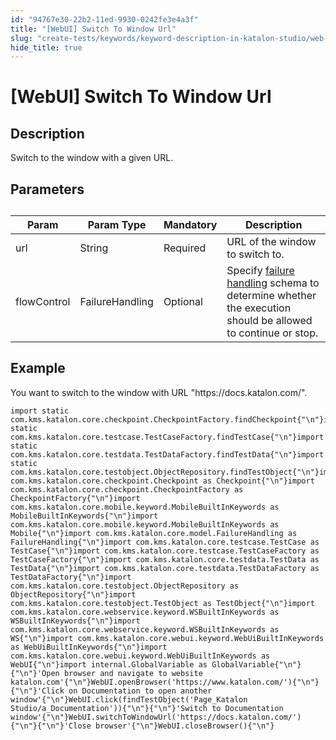 ```yaml
---
id: "94767e30-22b2-11ed-9930-0242fe3e4a3f"
title: "[WebUI] Switch To Window Url"
slug: "create-tests/keywords/keyword-description-in-katalon-studio/web-ui-keywords/webui-switch-to-window-url"
hide_title: true
---
```


# <a id="id_0" class="anchor_top_offset"/><a id="ariaid-title1" class="anchor_top_offset"/>[WebUI] Switch To Window Url


## <a id="id_0__id_1" class="anchor_top_offset"/>Description  

              
<p xmlns="http://www.w3.org/1999/xhtml" className="p">Switch to the window with a given URL.</p> 
      

## <a id="id_0__id_2" class="anchor_top_offset"/>Parameters  

              
<table xmlns="http://www.w3.org/1999/xhtml" className="table anchor_top_offset" id="id_0__274ea7aa-4c25-4c00-9913-9db9e4623566"><caption /><thead className="thead"><tr className><th className="entry anchor_top_offset" id="id_0__274ea7aa-4c25-4c00-9913-9db9e4623566__entry__1">Param</th><th className="entry anchor_top_offset" id="id_0__274ea7aa-4c25-4c00-9913-9db9e4623566__entry__2">Param Type</th><th className="entry anchor_top_offset" id="id_0__274ea7aa-4c25-4c00-9913-9db9e4623566__entry__3">Mandatory</th><th className="entry anchor_top_offset" id="id_0__274ea7aa-4c25-4c00-9913-9db9e4623566__entry__4">Description</th></tr></thead><tbody className="tbody"><tr className><td className="entry" headers="id_0__274ea7aa-4c25-4c00-9913-9db9e4623566__entry__1 id_0__274ea7aa-4c25-4c00-9913-9db9e4623566__entry__2 id_0__274ea7aa-4c25-4c00-9913-9db9e4623566__entry__3 id_0__274ea7aa-4c25-4c00-9913-9db9e4623566__entry__4 ">url</td><td className="entry" headers="id_0__274ea7aa-4c25-4c00-9913-9db9e4623566__entry__1 id_0__274ea7aa-4c25-4c00-9913-9db9e4623566__entry__2 id_0__274ea7aa-4c25-4c00-9913-9db9e4623566__entry__3 id_0__274ea7aa-4c25-4c00-9913-9db9e4623566__entry__4 ">String</td><td className="entry" headers="id_0__274ea7aa-4c25-4c00-9913-9db9e4623566__entry__1 id_0__274ea7aa-4c25-4c00-9913-9db9e4623566__entry__2 id_0__274ea7aa-4c25-4c00-9913-9db9e4623566__entry__3 id_0__274ea7aa-4c25-4c00-9913-9db9e4623566__entry__4 ">Required</td><td className="entry" headers="id_0__274ea7aa-4c25-4c00-9913-9db9e4623566__entry__1 id_0__274ea7aa-4c25-4c00-9913-9db9e4623566__entry__2 id_0__274ea7aa-4c25-4c00-9913-9db9e4623566__entry__3 id_0__274ea7aa-4c25-4c00-9913-9db9e4623566__entry__4 ">URL of the window to switch to.</td></tr><tr className><td className="entry" headers="id_0__274ea7aa-4c25-4c00-9913-9db9e4623566__entry__1 id_0__274ea7aa-4c25-4c00-9913-9db9e4623566__entry__2 id_0__274ea7aa-4c25-4c00-9913-9db9e4623566__entry__3 id_0__274ea7aa-4c25-4c00-9913-9db9e4623566__entry__4 ">flowControl</td><td className="entry" headers="id_0__274ea7aa-4c25-4c00-9913-9db9e4623566__entry__1 id_0__274ea7aa-4c25-4c00-9913-9db9e4623566__entry__2 id_0__274ea7aa-4c25-4c00-9913-9db9e4623566__entry__3 id_0__274ea7aa-4c25-4c00-9913-9db9e4623566__entry__4 ">FailureHandling</td><td className="entry" headers="id_0__274ea7aa-4c25-4c00-9913-9db9e4623566__entry__1 id_0__274ea7aa-4c25-4c00-9913-9db9e4623566__entry__2 id_0__274ea7aa-4c25-4c00-9913-9db9e4623566__entry__3 id_0__274ea7aa-4c25-4c00-9913-9db9e4623566__entry__4 ">Optional</td><td className="entry" headers="id_0__274ea7aa-4c25-4c00-9913-9db9e4623566__entry__1 id_0__274ea7aa-4c25-4c00-9913-9db9e4623566__entry__2 id_0__274ea7aa-4c25-4c00-9913-9db9e4623566__entry__3 id_0__274ea7aa-4c25-4c00-9913-9db9e4623566__entry__4 ">Specify <a className="xref" href="/docs/maintain/configure-failure-handling-settings-in-katalon-studio">failure handling</a> schema to         determine whether the execution should be allowed to continue or         stop.</td></tr></tbody></table> 
      

## <a id="id_0__id_3" class="anchor_top_offset"/>Example 

              
<p xmlns="http://www.w3.org/1999/xhtml" className="p">You want to switch to the window with URL "https://docs.katalon.com/".</p> 
              
<pre xmlns="http://www.w3.org/1999/xhtml" className="pre codeblock"><code>import static com.kms.katalon.core.checkpoint.CheckpointFactory.findCheckpoint{"\n"}import static com.kms.katalon.core.testcase.TestCaseFactory.findTestCase{"\n"}import static com.kms.katalon.core.testdata.TestDataFactory.findTestData{"\n"}import static com.kms.katalon.core.testobject.ObjectRepository.findTestObject{"\n"}import com.kms.katalon.core.checkpoint.Checkpoint as Checkpoint{"\n"}import com.kms.katalon.core.checkpoint.CheckpointFactory as CheckpointFactory{"\n"}import com.kms.katalon.core.mobile.keyword.MobileBuiltInKeywords as MobileBuiltInKeywords{"\n"}import com.kms.katalon.core.mobile.keyword.MobileBuiltInKeywords as Mobile{"\n"}import com.kms.katalon.core.model.FailureHandling as FailureHandling{"\n"}import com.kms.katalon.core.testcase.TestCase as TestCase{"\n"}import com.kms.katalon.core.testcase.TestCaseFactory as TestCaseFactory{"\n"}import com.kms.katalon.core.testdata.TestData as TestData{"\n"}import com.kms.katalon.core.testdata.TestDataFactory as TestDataFactory{"\n"}import com.kms.katalon.core.testobject.ObjectRepository as ObjectRepository{"\n"}import com.kms.katalon.core.testobject.TestObject as TestObject{"\n"}import com.kms.katalon.core.webservice.keyword.WSBuiltInKeywords as WSBuiltInKeywords{"\n"}import com.kms.katalon.core.webservice.keyword.WSBuiltInKeywords as WS{"\n"}import com.kms.katalon.core.webui.keyword.WebUiBuiltInKeywords as WebUiBuiltInKeywords{"\n"}import com.kms.katalon.core.webui.keyword.WebUiBuiltInKeywords as WebUI{"\n"}import internal.GlobalVariable as GlobalVariable{"\n"}{"\n"}'Open browser and navigate to website katalon.com'{"\n"}WebUI.openBrowser('https://www.katalon.com/'){"\n"}{"\n"}'Click on Documentation to open another window'{"\n"}WebUI.click(findTestObject('Page_Katalon Studio/a_Documentation')){"\n"}{"\n"}'Switch to Documentation window'{"\n"}WebUI.switchToWindowUrl('https://docs.katalon.com/'){"\n"}{"\n"}'Close browser'{"\n"}WebUI.closeBrowser(){"\n"}</code></pre> 
            

